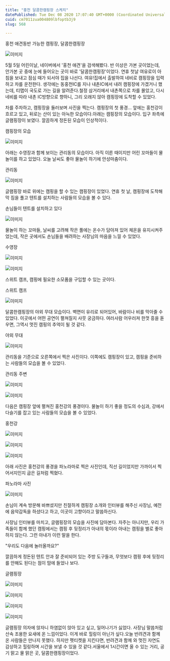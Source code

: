 ```yaml
---
title: "홍천 달콤한캠핑장 스케치"
datePublished: Tue Dec 08 2020 17:07:40 GMT+0000 (Coordinated Universal Time)
cuid: cm7011zua004809lbfoptb3j9
slug: 568

---
```



홍천 애견동반 가능한 캠핑장, 달콤한캠핑장

![이미지](https://cdn.hashnode.com/res/hashnode/image/upload/v1739250828444/6faf4836-29f0-4eda-9a2d-a2038f6454e3.jpeg)

5월 5일 어린이날, 네이버에서 '홍천 애견'을 검색해봤다. 반 이상은 가본 곳이었는데, 안가본 곳 중에 눈에 들어오는 곳이 바로 '달콤한캠핑장'이었다. 연휴 첫날 여유로이 아침을 보내고 점심 때가 되서야 집을 나선다. 여유!집에서 출발하여 네비로 캠핑장을 입력하고 차를 운전한다. 생각에는 동홍천IC를 지나 내촌IC에서 내려 캠핑장에 가겠거니 했는데, 티맵이 국도로 가는 길을 알려준다.철정 삼거리에서 내촌쪽으로 차를 몰았고, 다시 네비를 따라 내촌 IC방향으로 향하니, 그리 오래지 않아 캠핑장에 도착할 수 있었다.

차를 주차하고, 캠핑장을 둘러보며 사진을 찍는다. 캠핑장의 첫 풍경... 앞에는 홍천강이 흐르고 있고, 뒤로는 산이 있는 아늑한 모습이다.아래는 캠핑장의 모습이다. 입구 좌측에 글램핑장이 보였다. 깔끔하게 정돈된 모습이 인상적이다.

캠핑장의 모습

![이미지](https://cdn.hashnode.com/res/hashnode/image/upload/v1739250830113/79792649-48d8-44b6-81ea-b8530c3e7a58.jpeg)

아래는 수영장과 함께 보이는 관리동의 모습이다. 아직 이른 때이지만 어린 꼬마들이 물놀이를 하고 있었다. 오늘 날씨도 좋아 물놀이 하기에 안성마춤이다.

관리동

![이미지](https://cdn.hashnode.com/res/hashnode/image/upload/v1739250832274/7ca155eb-e762-4b36-8cc1-6048abb3c8b9.jpeg)

글램핑장 바로 위에는 캠핑을 할 수 있는 캠핑장이 있었다. 연휴 첫 날, 캠핑장에 도착해 막 짐을 풀고 텐트를 설치하는 사람들의 모습을 볼 수 있다.

손님들이 텐트를 설치하고 있다

![이미지](https://cdn.hashnode.com/res/hashnode/image/upload/v1739250834118/e3bf4e25-aee2-4853-a2e8-0b6086ee586b.jpeg)

물놀이 하는 꼬마들, 날씨를 고려해 작은 풀에는 온수가 담아져 있어 체온을 유지시켜주었는데, 작은 곳에서도 손님들을 배려하는 사장님의 마음을 느낄 수 있었다.

수영장

![이미지](https://cdn.hashnode.com/res/hashnode/image/upload/v1739250835725/b66e5bf4-d18c-4188-a934-a8d552357835.jpeg)

![이미지](https://cdn.hashnode.com/res/hashnode/image/upload/v1739250837441/24d62025-59ab-451a-8dd9-cf8ac887d2db.jpeg)

스위트 캠프, 캠핑에 필요한 소모품을 구입할 수 있는 곳이다.

스위트 캠프

![이미지](https://cdn.hashnode.com/res/hashnode/image/upload/v1739250839055/a1626bc9-e66e-4a9e-a09e-5ad3d3382ab0.jpeg)

달콤한캠핑장의 야외 무대 모습이다. 벽면이 유리로 되어있어, 바람이나 비를 막아줄 수 있었다. 이곳에서 어떤 공연이 펼쳐질지 사뭇 궁금하다. 여러사람 어우러져 한껏 흥을 돋우면, 그역시 멋진 캠핑의 추억이 될 것 같다.

야외 무대

![이미지](https://cdn.hashnode.com/res/hashnode/image/upload/v1739250840730/a016cd07-a94e-43d5-9b67-cf76988b0bff.jpeg)

관리동을 기준으로 오른쪽에서 찍은 사진이다. 이쪽에도 캠핑장이 있고, 캠핑을 준비하는 사람들의 모습을 볼 수 있었다.

관리동 주변

![이미지](https://cdn.hashnode.com/res/hashnode/image/upload/v1739250842262/3b7fc06b-8c15-44ee-a148-609a69a96ec8.jpeg)

![이미지](https://cdn.hashnode.com/res/hashnode/image/upload/v1739250844109/23ad4fa2-ca9b-418a-b8e2-cc92e9dc3436.jpeg)

다음은 캠핑장 앞에 펼쳐진 홍천강의 풍경이다. 물놀이 하기 좋을 정도의 수심과, 강에서 다슬기를 잡고 있는 사람들의 모습을 볼 수 있었다.

홍천강

![이미지](https://cdn.hashnode.com/res/hashnode/image/upload/v1739250846088/c7098df9-b068-4411-800e-d571b7908cb9.jpeg)

![이미지](https://cdn.hashnode.com/res/hashnode/image/upload/v1739250847776/29a984c5-52e1-4e98-a669-e32e11a3cf04.jpeg)

![이미지](https://cdn.hashnode.com/res/hashnode/image/upload/v1739250849811/8bae5053-c8f9-4c9e-b3a3-3069596f2ec1.jpeg)

아래 사진은 홍천강의 풍경을 파노라마로 찍은 사진인데, 직선 길이었지만 가까이서 찍어서지인지 굽은 길처럼 찍혔다.

파노라마 사진

![이미지](https://cdn.hashnode.com/res/hashnode/image/upload/v1739250851517/5cf0c405-284c-4431-93d3-89c0dca7af7d.jpeg)

손님이 계속 방문해 바쁘셨지만 친절하게 캠핑장 소개와 인터뷰를 해주신 사장님, 예전에 음악감독을 하셨다고 하고, 이곳이 고향이라고 말씀하신다.

사장님 인터뷰를 마치고, 글램핑장의 모습을 사진에 담아본다. 자주는 아니지만, 우리 가족들이 함께 했던 캠핑에서는 캠핑 후 뒷정리가 아내의 몫이라 아내는 캠핑을 별로 좋아하지 않는다. 그런 아내가 이런 말을 한다.

"우리도 다음에 놀러올까요?"

깔끔하게 정돈된 텐트 안과 잘 준비되어 있는 주방 도구들과, 무엇보다 캠핑 후에 뒷정리를 안해도 된다는 점이 맘에 들었나 보다.

글램핑장

![이미지](https://cdn.hashnode.com/res/hashnode/image/upload/v1739250853202/393f51c0-9248-481d-8469-99e38d0ba1e1.jpeg)

![이미지](https://cdn.hashnode.com/res/hashnode/image/upload/v1739250854951/b52368ed-4da1-4aa6-98ed-13cddb87104e.jpeg)

![이미지](https://cdn.hashnode.com/res/hashnode/image/upload/v1739250856430/f2c87277-a7fc-4bed-b2f6-9b2306f7376e.jpeg)

![이미지](https://cdn.hashnode.com/res/hashnode/image/upload/v1739250857984/1bb18d72-f4ac-4874-9536-cf81ddfe043b.jpeg)

글램핑장 의자에 앉자니 하염없이 앉아 있고 싶고, 일어나기가 싫었다. 사장님 말씀처럼 산속 조용한 요새에 온 느낌이었다. 이게 바로 힐링이 아닌가 싶다.오늘 반려견과 함께 온 사람들은 만나지 못했다. 하지만 펫티켓을 지킨다면, 반려견과 함께 와 멋진 자연도 감상하고 힐링하며 시간을 보낼 수 있을 것 같다.서울에서 1시간이면 올 수 있는 거리, 공기 맑고 물 맑은 곳, 달콤한캠핑장이었다.